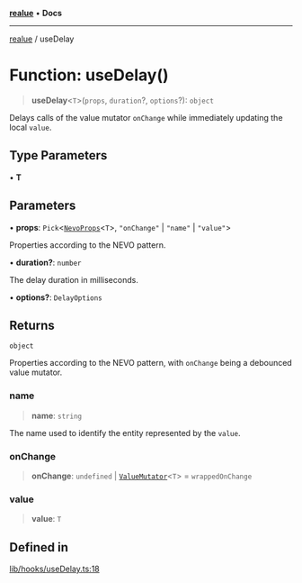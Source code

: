 [**realue**](../README.md) • **Docs**

***

[realue](../README.md) / useDelay

# Function: useDelay()

> **useDelay**\<`T`\>(`props`, `duration`?, `options`?): `object`

Delays calls of the value mutator `onChange` while immediately updating the local `value`.

## Type Parameters

• **T**

## Parameters

• **props**: `Pick`\<[`NevoProps`](../type-aliases/NevoProps.md)\<`T`\>, `"onChange"` \| `"name"` \| `"value"`\>

Properties according to the NEVO pattern.

• **duration?**: `number`

The delay duration in milliseconds.

• **options?**: `DelayOptions`

## Returns

`object`

Properties according to the NEVO pattern, with `onChange` being a debounced value mutator.

### name

> **name**: `string`

The name used to identify the entity represented by the `value`.

### onChange

> **onChange**: `undefined` \| [`ValueMutator`](../type-aliases/ValueMutator.md)\<`T`\> = `wrappedOnChange`

### value

> **value**: `T`

## Defined in

[lib/hooks/useDelay.ts:18](https://github.com/nevoland/realue/blob/f0861eda689780090ad24f17b0b38643f5880cf7/lib/hooks/useDelay.ts#L18)
